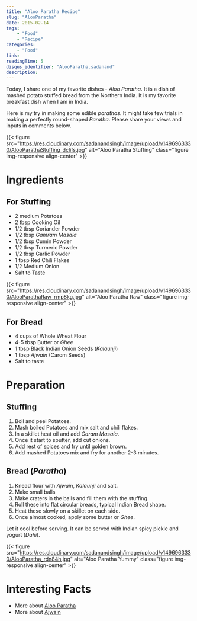 ```yaml
---
title: "Aloo Paratha Recipe"
slug: "AlooParatha"
date: 2015-02-14
tags:
    - "Food"
    - "Recipe"
categories:
    - "Food"
link:
readingTime: 5
disqus_identifier: "AlooParatha.sadanand"
description:
---
```


Today, I share one of my favorite dishes - *Aloo Paratha*. It is a dish
of mashed potato stuffed bread from the Northern India. It is my
favorite breakfast dish when I am in India.

Here is my try in making some edible *parathas*. It might take few
trials in making a perfectly round-shaped *Paratha*. Please share your
views and inputs in comments below.

<!--more-->

<!--TOC-->

{{< figure src="https://res.cloudinary.com/sadanandsingh/image/upload/v1496963330/AlooParathaStuffing_dclifs.jpg" alt="Aloo Paratha Stuffing" class="figure img-responsive align-center" >}}

Ingredients
===========

For Stuffing
------------

-   2 medium Potatoes
-   2 tbsp Cooking Oil
-   1/2 tbsp Coriander Powder
-   1/2 tbsp *Gamram Masala*
-   1/2 tbsp Cumin Powder
-   1/2 tbsp Turmeric Powder
-   1/2 tbsp Garlic Powder
-   1 tbsp Red Chili Flakes
-   1/2 Medium Onion
-   Salt to Taste

{{< figure src="https://res.cloudinary.com/sadanandsingh/image/upload/v1496963330/AlooParathaRaw_rmp8kg.jpg" alt="Aloo Paratha Raw" class="figure img-responsive align-center" >}}

For Bread
---------

-   4 cups of Whole Wheat Flour
-   4-5 tbsp Butter or *Ghee*
-   1 tbsp Black Indian Onion Seeds (*Kalaunji*)
-   1 tbsp *Ajwain* (Carom Seeds)
-   Salt to taste

Preparation
===========

Stuffing
--------

1.  Boil and peel Potatoes.
2.  Mash boiled Potatoes and mix salt and chili flakes.
3.  In a skillet heat oil and add *Garam Masala*.
4.  Once it start to sputter, add cut onions.
5.  Add rest of spices and fry until golden brown.
6.  Add mashed Potatoes mix and fry for another 2-3 minutes.

Bread (*Paratha*)
-----------------

1.  Knead flour with *Ajwain*, *Kalaunji* and salt.
2.  Make small balls
3.  Make craters in the balls and fill them with the stuffing.
4.  Roll these into flat circular breads, typical Indian Bread shape.
5.  Heat these slowly on a skillet on each side.
6.  Once almost cooked, apply some butter or *Ghee*.

Let it cool before serving. It can be served with Indian spicy pickle
and yogurt (*Dahi*).

{{< figure src="https://res.cloudinary.com/sadanandsingh/image/upload/v1496963330/AlooParatha_rdn84h.jpg" alt="Aloo Paratha Yummy" class="figure img-responsive align-center" >}}

Interesting Facts
=================

-   More about [Aloo Paratha](https://en.wikipedia.org/wiki/Aloo_paratha)
-   More about [Ajwain](https://en.wikipedia.org/wiki/Ajwain)
